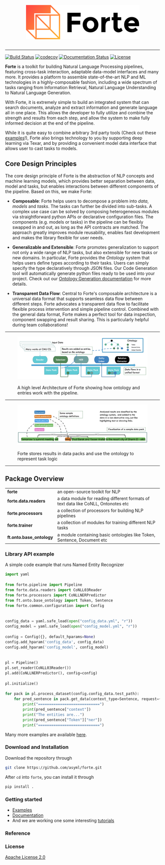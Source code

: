 <div align="center">
   <img src="./docs/_static/img/logo_h.png"><br><br>
</div>

-----------------

[![Build Status](https://travis-ci.org/asyml/forte.svg?branch=master)](https://travis-ci.org/asyml/forte)
[![codecov](https://codecov.io/gh/asyml/forte/branch/master/graph/badge.svg)](https://codecov.io/gh/asyml/forte)
[![Documentation Status](https://readthedocs.org/projects/asyml-forte/badge/?version=latest)](https://asyml-forte.readthedocs.io/en/latest/?badge=latest)
[![License](https://img.shields.io/badge/license-Apache%202.0-blue.svg)](https://github.com/asyml/forte/blob/master/LICENSE)


**Forte** is a toolkit for building Natural Language Processing pipelines, featuring cross-task 
interaction, adaptable data-model interfaces and many more. It provides a platform to assemble
state-of-the-art NLP and ML technologies in a highly-composable fashion, including a wide 
spectrum of tasks ranging from Information Retrieval, Natural Language Understanding to Natural 
Language Generation.  

With Forte, it is extremely simple to build an integrated system that can search documents, 
analyze and extract information and generate language all in one place. This allows the developer
to fully utilize and combine the strength and results from each step, and allow the system to 
make fully informed decision at the end of the pipeline.  

While it is quite easy to combine arbitrary 3rd party tools (Check out these [examples](./examples)!),
Forte also brings technology to you by supporting deep learning via Texar, and by providing a convenient
model data interface that allows user to cast tasks to models.

## Core Design Principles

The core design principle of Forte is the abstraction of NLP concepts and machine learning models, 
which provides better separation between data, model and tasks, but enables interactions
between different components of the pipeline. Based on this, we make Forte:

* **Composable**: Forte helps users to decompose a problem into *data*, *models* and *tasks*. 
The tasks can further be divided into sub-tasks. A complex use case 
can be solved by composing heterogeneous modules via straightforward python APIs or declarative 
configuration files. The components (e.g. models or tasks) in the pipeline can be flexibly 
swapped in and out, as long as the API contracts are matched. The approach greatly improves module 
reusability, enables fast development and makes the library flexible for user needs.
   
* **Generalizable and Extensible**: Forte promotes generalization to support not only a wide 
range of NLP tasks, but also extensible for new tasks or new domains. In particular, Forte 
provides the *Ontology* system that helps users define types according to their tasks. 
Users can simply specify the type declaratively through JSON files. Our Code Generation tool 
will automatically generate python files ready to be used into your project. Check out our 
[Ontology Generation documentation](./docs/ontology_generation.md) for more details.

* **Transparent Data Flow**: Central to Forte's composable architecture is a universal data 
format that supports seamless data flow between different steps. Forte advocates a transparent 
data flow to facilitate flexible process intervention and simple pipeline control. Combined with 
the general data format, Forte makes a perfect tool for data inspection, component swapping and 
result sharing. This is particularly helpful during team collaborations!

-----------------

<figure class="image">
   <img src="./docs/_static/img/forte_arch.png"><br><br>
   <figcaption>A high level Architecture of Forte showing how ontology and entries work with the 
   pipeline.</figcaption>
</figure>

-----------------

<figure class="image">
   <img src="./docs/_static/img/forte_results.png"><br><br>
   <figcaption>Forte stores results in data packs and use the ontology to represent task logic
   </figcaption>
</figure>

-----------------

## Package Overview

<table>
<tr>
    <td><b> forte </b></td>
    <td> an open-source toolkit for NLP  </td>
</tr>
<tr>
    <td><b> forte.data.readers </b></td>
    <td> a data module for reading different formats of text data like CoNLL, Ontonotes etc 
    </td>
</tr>
<tr>
    <td><b> forte.processors </b></td>
    <td> a collection of processors for building NLP pipelines </td>
</tr>
<tr>
    <td><b> forte.trainer </b></td>
    <td> a collection of modules for training different NLP tasks </td>
</tr>
<tr>
    <td><b> ft.onto.base_ontology </b></td>
    <td> a module containing basic ontologies like Token, Sentence, Document etc </td>
</tr>
</table>

### Library API example

A simple code example that runs Named Entity Recognizer

```python
import yaml

from forte.pipeline import Pipeline
from forte.data.readers import CoNLL03Reader
from forte.processors import CoNLLNERPredictor
from ft.onto.base_ontology import Token, Sentence
from forte.common.configuration import Config


config_data = yaml.safe_load(open("config_data.yml", "r"))
config_model = yaml.safe_load(open("config_model.yml", "r"))

config = Config({}, default_hparams=None)
config.add_hparam('config_data', config_data)
config.add_hparam('config_model', config_model)


pl = Pipeline()
pl.set_reader(CoNLL03Reader())
pl.add(CoNLLNERPredictor(), config=config)

pl.initialize()

for pack in pl.process_dataset(config.config_data.test_path):
    for pred_sentence in pack.get_data(context_type=Sentence, request={Token: {"fields": ["ner"]}}):
        print("============================")
        print(pred_sentence["context"])
        print("The entities are...")
        print(pred_sentence["Token"]["ner"])
        print("============================")

```

Many more examples are available [here](./examples).

### Download and Installation

Download the repository through

```bash
git clone https://github.com/asyml/forte.git
```

After `cd` into `forte`, you can install it through

```bash
pip install .
```

### Getting started

* [Examples](./examples)
* [Documentation](https://asyml-forte.readthedocs.io/)
* And we are working one some interesting [tutorials](https://github.com/asyml/forte/wiki)

### Reference

### License

[Apache License 2.0](./LICENSE)
